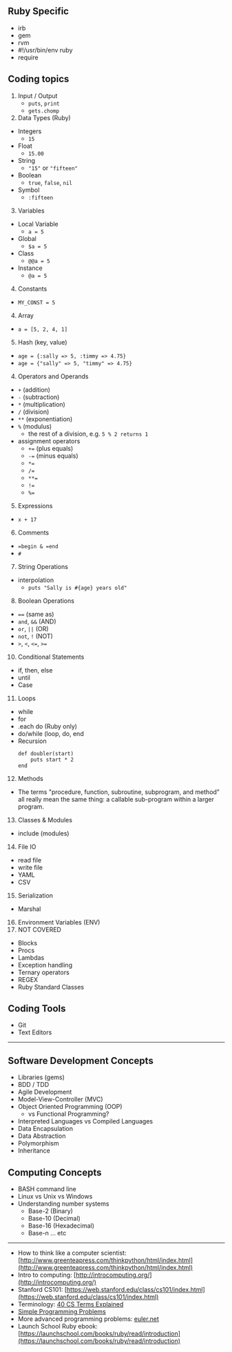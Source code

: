 ## Ruby Specific
- irb
- gem
- rvm
- #!/usr/bin/env ruby
- require

## Coding topics
1. Input / Output
   - `puts`, `print`
   - `gets.chomp`
2. Data Types (Ruby)
  - Integers
    - `15`
  - Float
    - `15.00`
  - String
    - ``"15"`` or ``"fifteen"``
  - Boolean
    - `true`, `false`, `nil`
  - Symbol
    - `:fifteen`
3. Variables
  - Local Variable
    - `a = 5`
  - Global
    - `$a = 5`
  - Class
    - `@@a = 5`
  - Instance
    - `@a = 5`
4. Constants
  - `MY_CONST = 5`
4. Array
  - `a = [5, 2, 4, 1]`
5. Hash (key, value)
  - `age = {:sally => 5, :timmy => 4.75}`
  - `age = {"sally" => 5, "timmy" => 4.75}`
4. Operators and Operands
  - `+` (addition)
  - `-` (subtraction)
  - `*` (multiplication)
  - `/` (division)
  - `**` (exponentiation)
  - `%` (modulus)
    - the rest of a division, e.g. `5 % 2 returns 1`
  - assignment operators
    - `+=` (plus equals)
    - `-=` (minus equals)
    - `*=`
    - `/=`
    - `**=`
    - `!=`
    - `%=`
5. Expressions
  - `x + 17`
6. Comments
  - `=begin & =end`
  - `#`
7. String Operations
  - interpolation
    - `puts "Sally is #{age} years old"`
8. Boolean Operations
  - `==` (same as)
  - `and`, `&&` (AND)
  - `or`, `||` (OR)
  - `not`, `!` (NOT)
  - `>`, `<`, `<=`, `>=`
10. Conditional Statements
  - if, then, else
  - until
  - Case
11. Loops
  - while
  - for
  - .each do (Ruby only)
  - do/while (loop, do, end
  - Recursion
    ```
    def doubler(start)
        puts start * 2
    end
    ```
12. Methods
  - The terms "procedure, function, subroutine, subprogram, and method" all really mean the same thing: a callable sub-program within a larger program.
13. Classes & Modules
  - include (modules)
14. File IO
  - read file
  - write file
  - YAML
  - CSV
15. Serialization
  - Marshal
16. Environment Variables (ENV)
17. NOT COVERED
  - Blocks
  - Procs
  - Lambdas
  - Exception handling
  - Ternary operators
  - REGEX
  - Ruby Standard Classes

## Coding Tools
- Git
- Text Editors
____
## Software Development Concepts
- Libraries (gems)
- BDD / TDD
- Agile Development
- Model-View-Controller (MVC)
- Object Oriented Programming (OOP)
  - vs Functional Programming?
- Interpreted Languages vs Compiled Languages
- Data Encapsulation
- Data Abstraction
- Polymorphism
- Inheritance

## Computing Concepts
- BASH command line
- Linux vs Unix vs Windows
- Understanding number systems
  - Base-2 (Binary)
  - Base-10 (Decimal)
  - Base-16 (Hexadecimal)
  - Base-n ... etc

____
- How to think like a computer scientist: [http://www.greenteapress.com/thinkpython/html/index.html](http://www.greenteapress.com/thinkpython/html/index.html)
- Intro to computing:  [http://introcomputing.org/](http://introcomputing.org/)
- Stanford CS101:  [https://web.stanford.edu/class/cs101/index.html](https://web.stanford.edu/class/cs101/index.html)
- Terminology: [40 CS Terms Explained](https://venturebeat.com/2015/05/07/40-key-computer-science-terms-explained-in-ways-your-boss-can-understand/)
- [Simple Programming Problems](https://adriann.github.io/programming_problems.html)
- More advanced programming problems: [euler.net](https://projecteuler.net/)
- Launch School Ruby ebook: [https://launchschool.com/books/ruby/read/introduction](https://launchschool.com/books/ruby/read/introduction)

